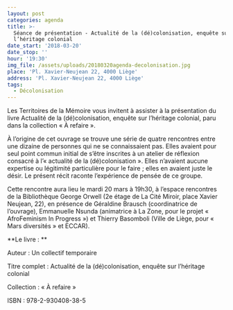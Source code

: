 ```yaml
---
layout: post
categories: agenda
title: >-
  Séance de présentation - Actualité de la (dé)colonisation, enquête sur
  l’héritage colonial
date_start: '2018-03-20'
date_stop: ''
hour: '19:30'
img_file: /assets/uploads/20180320agenda-decolonisation.jpg
place: 'Pl. Xavier-Neujean 22, 4000 Liège'
address: 'Pl. Xavier-Neujean 22, 4000 Liège'
tags:
  - Décolonisation
---
```

 Les Territoires de la Mémoire vous invitent à assister à la présentation du livre Actualité de la (dé)colonisation, enquête sur l’héritage colonial, paru dans la collection « À refaire ».

À l’origine de cet ouvrage se trouve une série de quatre rencontres entre une dizaine de personnes qui ne se connaissaient pas. Elles avaient pour seul point commun initial de s’être inscrites à un atelier de réflexion consacré à l’« actualité de la (dé)colonisation ». Elles n’avaient aucune expertise ou légitimité particulière pour le faire ; elles en avaient juste le désir. Le présent récit raconte l’expérience de pensée de ce groupe.

Cette rencontre aura lieu le mardi 20 mars à 19h30, à l’espace rencontres de la Bibliothèque George Orwell (2e étage de La Cité Miroir, place Xavier Neujean, 22), en présence de Géraldine Brausch (coordinatrice de l’ouvrage), Emmanuelle Nsunda (animatrice à La Zone, pour le projet « AfroFeminism In Progress ») et Thierry Basomboli (Ville de Liège, pour « Mars diversités » et ECCAR).

**Le livre :
**

Auteur : Un collectif temporaire

Titre complet : Actualité de la (dé)colonisation, enquête sur l’héritage colonial

Collection : « À refaire »

ISBN : 978-2-930408-38-5
